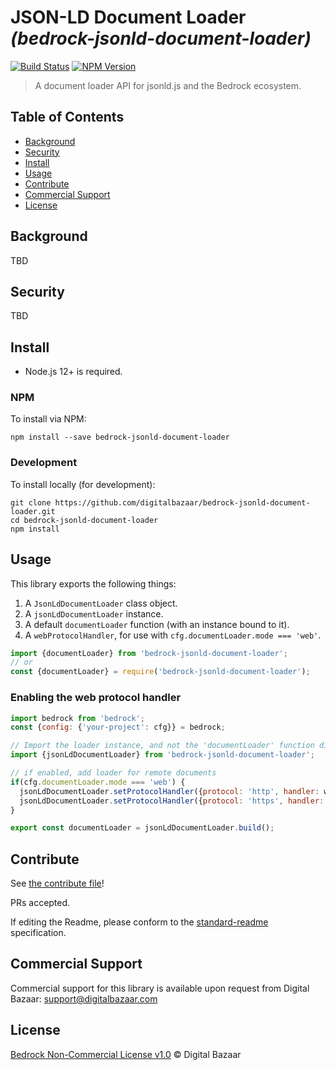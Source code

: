 # JSON-LD Document Loader _(bedrock-jsonld-document-loader)_

[![Build Status](https://img.shields.io/github/workflow/status/digitalbazaar/bedrock-jsonld-document-loader/Node.js%20CI)](https://github.com/digitalbazaar/bedrock-jsonld-document-loader/actions?query=workflow%3A%22Node.js+CI%22)
[![NPM Version](https://img.shields.io/npm/v/bedrock-jsonld-document-loader.svg)](https://npm.im/bedrock-jsonld-document-loader)

> A document loader API for jsonld.js and the Bedrock ecosystem.

## Table of Contents

- [Background](#background)
- [Security](#security)
- [Install](#install)
- [Usage](#usage)
- [Contribute](#contribute)
- [Commercial Support](#commercial-support)
- [License](#license)

## Background

TBD

## Security

TBD

## Install

- Node.js 12+ is required.

### NPM

To install via NPM:

```
npm install --save bedrock-jsonld-document-loader
```

### Development

To install locally (for development):

```
git clone https://github.com/digitalbazaar/bedrock-jsonld-document-loader.git
cd bedrock-jsonld-document-loader
npm install
```

## Usage

This library exports the following things:

1. A `JsonLdDocumentLoader` class object.
2. A `jsonLdDocumentLoader` instance.
3. A default `documentLoader` function (with an instance bound to it).
4. A `webProtocolHandler`, for use with `cfg.documentLoader.mode === 'web'`.

```js
import {documentLoader} from 'bedrock-jsonld-document-loader';
// or
const {documentLoader} = require('bedrock-jsonld-document-loader');
```

### Enabling the web protocol handler

```js
import bedrock from 'bedrock';
const {config: {'your-project': cfg}} = bedrock;

// Import the loader instance, and not the 'documentLoader' function directly.
import {jsonLdDocumentLoader} from 'bedrock-jsonld-document-loader';

// if enabled, add loader for remote documents
if(cfg.documentLoader.mode === 'web') {
  jsonLdDocumentLoader.setProtocolHandler({protocol: 'http', handler: webProtocolHandler});
  jsonLdDocumentLoader.setProtocolHandler({protocol: 'https', handler: webProtocolHandler});
}

export const documentLoader = jsonLdDocumentLoader.build();
```

## Contribute

See [the contribute file](https://github.com/digitalbazaar/bedrock/blob/master/CONTRIBUTING.md)!

PRs accepted.

If editing the Readme, please conform to the
[standard-readme](https://github.com/RichardLitt/standard-readme) specification.

## Commercial Support

Commercial support for this library is available upon request from
Digital Bazaar: support@digitalbazaar.com

## License

[Bedrock Non-Commercial License v1.0](LICENSE.md) © Digital Bazaar
